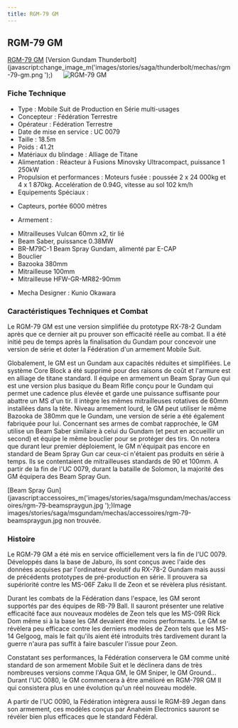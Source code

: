 ```yaml
---
title: RGM-79 GM
---
```


RGM-79 GM
---------


[RGM-79 GM](javascript:change_image_m('images/stories/saga/msgundam/mechas/rgm-79.png');) [Version Gundam Thunderbolt](javascript:change_image_m('images/stories/saga/thunderbolt/mechas/rgm-79-gm.png ');)      ![RGM-79 GM](/images/stories/saga/msgundam/mechas/rgm-79.png)    


### Fiche Technique


- Type : Mobile Suit de Production en Série multi-usages  
- Concepteur : Fédération Terrestre  
- Opérateur : Fédération Terrestre  
- Date de mise en service : UC 0079  
- Taille : 18.5m   
- Poids : 41.2t   
- Matériaux du blindage : Alliage de Titane  
- Alimentation : Réacteur à Fusions Minovsky Ultracompact, puissance 1 250kW  
- Propulsion et performances : Moteurs fusée : poussée 2 x 24 000kg et 4 x 1 870kg. Accelération de 0.94G, vitesse au sol 102 km/h  
- Equipements Spéciaux :


* Capteurs, portée 6000 mètres


- Armement :


* Mitrailleuses Vulcan 60mm x2, tir lié
* Beam Saber, puissance 0.38MW
* BR-M79C-1 Beam Spray Gundam, alimenté par E-CAP
* Bouclier
* Bazooka 380mm
* Mitrailleuse 100mm
* Mitrailleuse HFW-GR-MR82-90mm


- Mecha Designer : Kunio Okawara


### Caractéristiques Techniques et Combat


Le RGM-79 GM est une version simplifiée du prototype RX-78-2 Gundam après que ce dernier ait pu prouver son efficacité réelle au combat. Il a été initié peu de temps après la finalisation du Gundam pour concevoir une version de série et doter la Fédération d'un armement Mobile Suit.   
   
 Globalement, le GM est un Gundam aux capacités réduites et simplifiées. Le système Core Block a été supprimé pour des raisons de coût et l'armure est en alliage de titane standard. Il équipe en armement un Beam Spray Gun qui est une version plus basique du Beam Rifle conçu pour le Gundam qui permet une cadence plus élevée et garde une puissance suffisante pour abattre un MS d'un tir. Il intègre les mêmes mitrailleuses rotatives de 60mm installées dans la tête. Niveau armement lourd, le GM peut utiliser le même Bazooka de 380mm que le Gundam, une version de série a été également fabriquée pour lui. Concernant ses armes de combat rapprochée, le GM utilise un Beam Saber similaire à celui du Gundam (et peut en accueillir un second) et équipe le même bouclier pour se protéger des tirs. On notera que durant leur premier déploiement, le GM n'équipait pas encore en standard de Beam Spray Gun car ceux-ci n'étaient pas produits en série à temps. Ils se contentaient de mitrailleuses standards de 90 et 100mm. A partir de la fin de l'UC 0079, durant la bataille de Solomon, la majorité des GM équipera des Beam Spray Gun.


 [Beam Spray Gun](javascript:accessoires_m('images/stories/saga/msgundam/mechas/accessoires/rgm-79-beamspraygun.jpg ');)Image images/stories/saga/msgundam/mechas/accessoires/rgm-79-beamspraygun.jpg non trouvée. 


### Histoire


Le RGM-79 GM a été mis en service officiellement vers la fin de l'UC 0079. Développés dans la base de Jaburo, ils sont conçus avec l'aide des données acquises par l'ordinateur évolutif du RX-78-2 Gundam mais aussi de précédents prototypes de pré-production en série. Il prouvera sa supériorité contre les MS-06F Zaku II de Zeon et se révèlera plus résistant.   
   
 Durant les combats de la Fédération dans l'espace, les GM seront supportés par des équipes de RB-79 Ball. Il sauront présenter une relative efficacité face aux nouveaux modèles de Zeon tels que les MS-09R Rick Dom même si à la base les GM devaient être moins performants. Le GM se révèlera peu efficace contre les derniers modèles de Zeon tels que les MS-14 Gelgoog, mais le fait qu'ils aient été introduits très tardivement durant la guerre n'aura pas suffit à faire basculer l'issue pour Zeon.   
   
 Constatant ses performances, la Fédération conservera le GM comme unité standard de son armement Mobile Suit et le déclinera dans de très nombreuses versions comme l'Aqua GM, le GM Sniper, le GM Ground... Durant l'UC 0080, le GM commencera à être amélioré en RGM-79R GM II qui consistera plus en une évolution qu'un réel nouveau modèle.   
   
 A partir de l'UC 0090, la Fédération intègrera aussi le RGM-89 Jegan dans son armement, ces modèles conçus par Anaheim Electronics sauront se révéler bien plus efficaces que le standard Fédéral.


